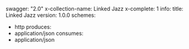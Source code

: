 swagger: "2.0"
x-collection-name: Linked Jazz
x-complete: 1
info:
  title: Linked Jazz
  version: 1.0.0
schemes:
- http
produces:
- application/json
consumes:
- application/json